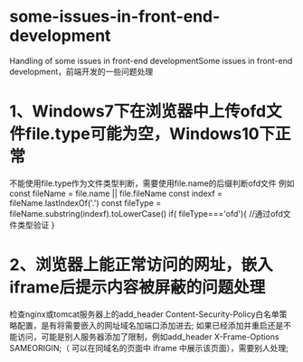 # some-issues-in-front-end-development
Handling of some issues in front-end developmentSome issues in front-end development，前端开发的一些问题处理
# 1、Windows7下在浏览器中上传ofd文件file.type可能为空，Windows10下正常
   不能使用file.type作为文件类型判断，需要使用file.name的后缀判断ofd文件
   例如    const fileName = file.name || file.fileName
    const indexf = fileName.lastIndexOf('.')
    const fileType = fileName.substring(indexf).toLowerCase()
    if( fileType==='ofd'){
    //通过ofd文件类型验证
    }
# 2、浏览器上能正常访问的网址，嵌入iframe后提示内容被屏蔽的问题处理
  检查nginx或tomcat服务器上的add_header Content-Security-Policy白名单策略配置，是有将需要嵌入的网址域名加端口添加进去;
  如果已经添加并重启还是不能访问，可能是别人服务器添加了限制，例如add_header X-Frame-Options SAMEORIGIN;（ 可以在同域名的页面中 iframe 中展示该页面），需要别人处理;
